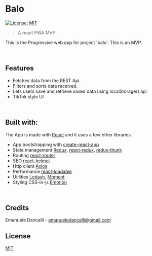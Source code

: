 # Balo

[![License: MIT](https://img.shields.io/badge/License-MIT-green.svg)](https://opensource.org/licenses/MIT)

> A react PWA MVP

This is the Progressive web app for project 'balo'. This is an MVP.

&nbsp;

## Features

- Fetches data from the REST Api.
- Filters and sorts data received.
- Lets users save and retrieve saved data using localStorage() api
- TikTok style UI

&nbsp;

## Built with:

The App is made with [React](https://reactjs.org/) and it uses a few other libraries.

- App bootstrapping with [create-react-app](https://github.com/facebook/create-react-app)
- State management [Redux](https://github.com/reduxjs/redux), [react-redux](https://github.com/reduxjs/react-redux), [redux-thunk](https://github.com/reduxjs/redux-thunk)
- Routing [react-router](https://github.com/ReactTraining/react-router)
- SEO [react-helmet](https://github.com/nfl/react-helmet)
- Http client [Axios](https://github.com/axios/axios)
- Performance [react-loadable](https://github.com/jamiebuilds/react-loadable)
- Utilities [Lodash](https://github.com/lodash/lodash), [Moment](https://github.com/moment/moment/)
- Styling CSS-in-js [Emotion](https://emotion.sh)

&nbsp;

## Credits

Emanuele Dancelli - emanueledancelli@gmail.com

## License

[MIT](https://mit-license.org/)
